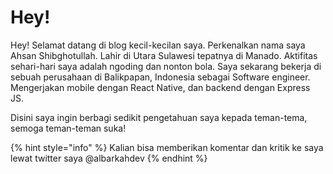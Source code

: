 # Hey!

Hey! Selamat datang di blog kecil-kecilan saya. Perkenalkan nama saya Ahsan Shibghotullah. Lahir di Utara Sulawesi tepatnya di Manado. Aktifitas sehari-hari saya adalah ngoding dan nonton bola. Saya sekarang bekerja di sebuah perusahaan di Balikpapan, Indonesia sebagai Software engineer. Mengerjakan mobile dengan React Native, dan backend dengan Express JS.

Disini saya ingin berbagi sedikit pengetahuan saya kepada teman-tema, semoga teman-teman suka!

{% hint style="info" %}
Kalian bisa memberikan komentar dan kritik ke saya lewat twitter saya @albarkahdev
{% endhint %}

